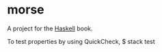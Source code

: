 # morse

A project for the [Haskell](http://haskellbook.com) book.

To test properties by using QuickCheck, $ stack test
